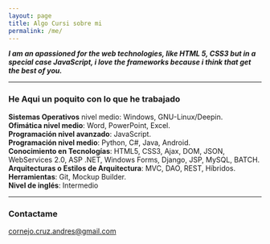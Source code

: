 ```yaml
---
layout: page
title: Algo Cursi sobre mi
permalink: /me/
---
```


__*I am an apassioned for the web technologies, like HTML 5, CSS3 but in a special case JavaScript, i love the frameworks because i think that get the best of you.*__

---

### He Aqui un poquito con lo que he trabajado

__Sistemas Operativos__ nivel medio: Windows, GNU-Linux/Deepin.  
__Ofimática nivel medio__: Word, PowerPoint, Excel.  
__Programación nivel avanzado__: JavaScript.  
__Programación nivel medio__: Python, C#, Java, Android.  
__Conocimiento en Tecnologías__: HTML5, CSS3, Ajax, DOM, JSON, WebServices  2.0, ASP .NET, Windows Forms, Django, JSP, MySQL, BATCH.  
__Arquitecturas o Estilos de Arquitectura__: MVC, DAO, REST, Híbridos.  
__Herramientas__: Git, Mockup Builder.   
__Nivel de inglés__: Intermedio 

---

### Contactame

[cornejo.cruz.andres@gmail.com](mailto:email@domain.com)